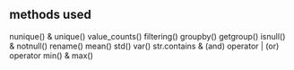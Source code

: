 methods used
- 
nunique() & unique()
value_counts()
filtering()
groupby()
getgroup()
isnull() & notnull()
rename()
mean()
std()
var()
str.contains
& (and) operator
| (or) operator
min() & max()
